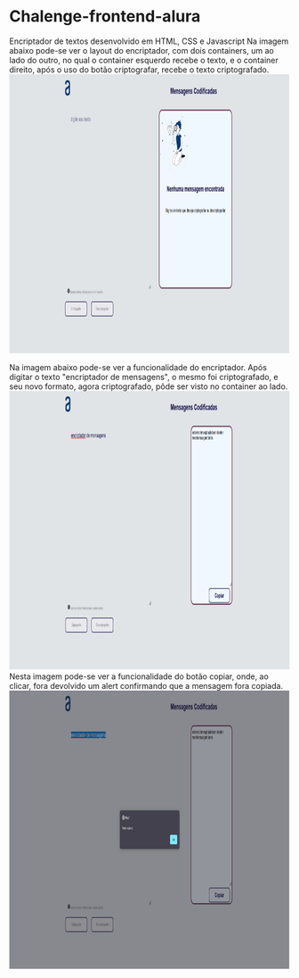 # Chalenge-frontend-alura
Encriptador de textos desenvolvido em HTML, CSS e Javascript
Na imagem abaixo pode-se ver o layout do encriptador, com dois containers, um ao lado do outro, no qual o container esquerdo recebe o texto, e o container direito, após o uso do botão criptografar, recebe o texto criptografado.
<img src="https://github.com/biancadizio/Chalenge-frontend-alura/blob/master/img/page1.png?raw=true" height="500" width="1100">

Na imagem abaixo pode-se ver a funcionalidade do encriptador. Após digitar o texto "encriptador de mensagens", o mesmo foi criptografado, e seu novo formato, agora criptografado, pôde ser visto no container ao lado.
<img src="https://github.com/biancadizio/Chalenge-frontend-alura/blob/master/img/page2.png?raw=true" height="500" width="1100">
Nesta imagem pode-se ver a funcionalidade do botão copiar, onde, ao clicar, fora devolvido um alert confirmando que a mensagem fora copiada.
<img src="https://github.com/biancadizio/Chalenge-frontend-alura/blob/master/img/page3.png?raw=true" height="500" width="1100">
